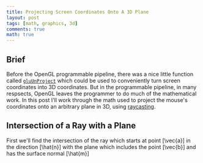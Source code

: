 ```yaml
---
title: Projecting Screen Coordinates Onto A 3D Plane
layout: post
tags: [math, graphics, 3d]
comments: true
math: true
---
```


## Brief

Before the OpenGL programmable pipeline, there was a nice little function called [`gluUnProject`](http://nehe.gamedev.net/article/using_gluunproject/16013/) which could be used to conveniently turn screen coordinates into 3D coordinates. But in the programmable pipeline, in many respsects, OpenGL leaves the programmer to do much of the mathematical work. In this post I'll work through the math used to project the mouse's coordinates onto an arbitrary plane in 3D, using [raycasting](https://en.wikipedia.org/wiki/Ray_casting).


## Intersection of a Ray with a Plane

First we'll find the intersection of the ray which starts at point \[\vec{a}\] in the direction \[\hat{n}\] with the plane which includes the point \[\vec{b}\] and has the surface normal \[\hat{m}\]
